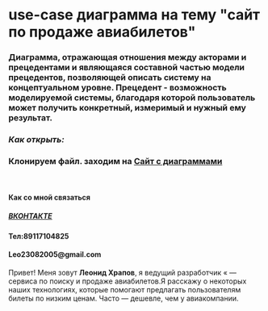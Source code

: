 # use-case диаграмма на тему "сайт по продаже авиабилетов"
 
<h3 aling="center">Диаграмма, отражающая отношения между акторами и прецедентами и являющаяся составной частью модели прецедентов, позволяющей описать систему на концептуальном уровне. Прецедент - возможность моделируемой системы, благодаря которой пользователь может получить конкретный, измеримый и нужный ему результат.</h3>
<h3 align="left"> <b><i>Как открыть:</i></b></h3> 
<h3>Клонируем файл. заходим на <a href="app.diagrams.net">Сайт с  диаграммами</a></h3><br>
 
<h4>Как со мной связаться</h4> 

<h5><a href="https://vk.com/xraphik">ВКОНТАКТЕ</a></h5>

<h4>Тел:89117104825</h4>

<h4>Leo23082005@gmail.com</h4>



<p>Привет! Меня зовут <b>Леонид Храпов</b>, я ведущий разработчик  « — сервиса по поиску и продаже авиабилетов.Я расскажу о некоторых наших технологиях, которые помогают предлагать пользователям билеты по низким ценам. Часто — дешевле, чем у авиакомпании.</p>

